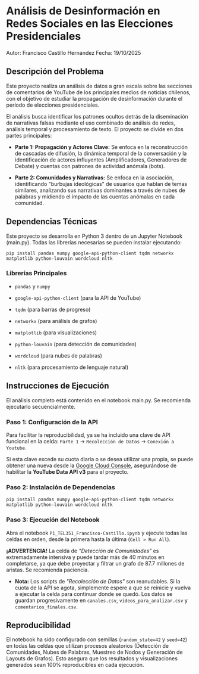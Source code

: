 # Análisis de Desinformación en Redes Sociales en las Elecciones Presidenciales

Autor: Francisco Castillo Hernández
Fecha: 19/10/2025

## Descripción del Problema

Este proyecto realiza un análisis de datos a gran escala sobre las secciones de comentarios de YouTube de los principales medios de noticias chilenos, con el objetivo de estudiar la propagación de desinformación durante el período de elecciones presidenciales.

El análisis busca identificar los patrones ocultos detrás de la diseminación de narrativas falsas mediante el uso combinado de análisis de redes, análisis temporal y procesamiento de texto. El proyecto se divide en dos partes principales:

- **Parte 1: Propagación y Actores Clave:** Se enfoca en la reconstrucción de cascadas de difusión, la dinámica temporal de la conversación y la identificación de actores influyentes (Amplificadores, Generadores de Debate) y cuentas con patrones de actividad anómala (bots).

- **Parte 2: Comunidades y Narrativas:** Se enfoca en la asociación, identificando "burbujas ideológicas" de usuarios que hablan de temas similares, analizando sus narrativas dominantes a través de nubes de palabras y midiendo el impacto de las cuentas anómalas en cada comunidad.

## Dependencias Técnicas

Este proyecto se desarrolla en Python 3 dentro de un Jupyter Notebook (main.py). Todas las librerías necesarias se pueden instalar ejecutando:

```
pip install pandas numpy google-api-python-client tqdm networkx matplotlib python-louvain wordcloud nltk

```

### Librerías Principales

- `pandas` y `numpy`

- `google-api-python-client` (para la API de YouTube)

- `tqdm` (para barras de progreso)

- `networkx` (para análisis de grafos)

- `matplotlib` (para visualizaciones)

- `python-louvain` (para detección de comunidades)

- `wordcloud` (para nubes de palabras)

- `nltk` (para procesamiento de lenguaje natural)

## Instrucciones de Ejecución

El análisis completo está contenido en el notebook main.py. Se recomienda ejecutarlo secuencialmente.

### Paso 1: Configuración de la API

Para facilitar la reproducibilidad, ya se ha incluido una clave de API funcional en la celda: `Parte 1` -> `Recolección de Datos` -> `Conexión a Youtube`.

Si esta clave excede su cuota diaria o se desea utilizar una propia, se puede obtener una nueva desde la [Google Cloud Console](https://console.cloud.google.com/apis/dashboard), asegurándose de habilitar la **YouTube Data API v3** para el proyecto.

### Paso 2: Instalación de Dependencias

```
pip install pandas numpy google-api-python-client tqdm networkx matplotlib python-louvain wordcloud nltk
```

### Paso 3: Ejecución del Notebook

Abra el notebook `P1_TEL351_Francisco-Castillo.ipynb` y ejecute todas las celdas en orden, desde la primera hasta la última (`Cell > Run All`).

**¡ADVERTENCIA!** La celda de _"Detección de Comunidades"_ es extremadamente intensiva y puede tardar más de 40 minutos en completarse, ya que debe proyectar y filtrar un grafo de 87.7 millones de aristas. Se recomienda paciencia.

- **Nota:** Los scripts de _"Recolección de Datos"_ son reanudables. Si la cuota de la API se agota, simplemente espere a que se reinicie y vuelva a ejecutar la celda para continuar donde se quedó. Los datos se guardan progresivamente en `canales.csv`, `videos_para_analizar.csv` y `comentarios_finales.csv`.

## Reproducibilidad

El notebook ha sido configurado con semillas (`random_state=42` y `seed=42`) en todas las celdas que utilizan procesos aleatorios (Detección de Comunidades, Nubes de Palabras, Muestreo de Nodos y Generación de Layouts de Grafos). Esto asegura que los resultados y visualizaciones generados sean 100% reproducibles en cada ejecución.
